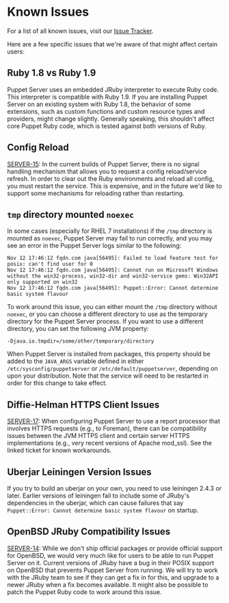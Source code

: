 # Known Issues

For a list of all known issues, visit our [Issue Tracker](https://tickets.puppetlabs.com/browse/SERVER).

Here are a few specific issues that we're aware of that might affect certain users:

## Ruby 1.8 vs Ruby 1.9

Puppet Server uses an embedded JRuby interpreter to execute Ruby code. This
interpreter is compatible with Ruby 1.9. If you are installing
Puppet Server on an existing system with Ruby 1.8, the behavior of some extensions, such as custom functions and custom resource types and providers, might change slightly. Generally speaking, this shouldn't affect core Puppet Ruby code, which is tested against both versions of Ruby. 

## Config Reload

[SERVER-15](https://tickets.puppetlabs.com/browse/SERVER-15): In the current
builds of Puppet Server, there is no signal handling mechanism
that allows you to request a config reload/service refresh. In order to
clear out the Ruby environments and reload all config, you must restart the
service. This is expensive, and in the future we'd like to support some mechanisms
for reloading rather than restarting.

## `tmp` directory mounted `noexec`

In some cases (especially for RHEL 7 installations) if the `/tmp` directory is 
mounted as `noexec`, Puppet Server may fail to run correctly, and you may see an 
error in the Puppet Server logs similar to the following:

```
Nov 12 17:46:12 fqdn.com java[56495]: Failed to load feature test for posix: can't find user for 0
Nov 12 17:46:12 fqdn.com java[56495]: Cannot run on Microsoft Windows without the win32-process, win32-dir and win32-service gems: Win32API only supported on win32
Nov 12 17:46:12 fqdn.com java[56495]: Puppet::Error: Cannot determine basic system flavour
```
To work around this issue, you can either mount the `/tmp` directory without 
`noexec`, or you can choose a different directory to use as the temporary 
directory for the Puppet Server process. If you want to use a different directory,
you can set the following JVM property:

```
-Djava.io.tmpdir=/some/other/temporary/directory
```

When Puppet Server is installed from packages, this property should be added
to the `JAVA_ARGS` variable defined in either `/etc/sysconfig/puppetserver`
or `/etc/default/puppetserver`, depending on upon your distribution.  Note that 
the service will need to be restarted in order for this change to take effect.


## Diffie-Helman HTTPS Client Issues

[SERVER-17](https://tickets.puppetlabs.com/browse/SERVER-17): When configuring
Puppet Server to use a report processor that involves HTTPS requests (e.g., to
Foreman), there can be compatibility issues between the JVM HTTPS client and
certain server HTTPS implementations (e.g., very recent versions of Apache mod_ssl).
See the linked ticket for known workarounds.

## Uberjar Leiningen Version Issues

If you try to build an uberjar on your own, you need to use leiningen 2.4.3
or later. Earlier versions of leiningen fail to include some of JRuby's
dependencies in the uberjar, which can cause failures that say
`Puppet::Error: Cannot determine basic system flavour` on startup.

## OpenBSD JRuby Compatibility Issues

[SERVER-14](https://tickets.puppetlabs.com/browse/SERVER-14): While we don't ship
official packages or provide official support for OpenBSD, we would very much
like for users to be able to run Puppet Server on it. Current versions of JRuby
have a bug in their POSIX support on OpenBSD that prevents Puppet Server from
running. We will try to work with the JRuby team to see if they can get a fix
in for this, and upgrade to a newer JRuby when a fix becomes available. It might
also be possible to patch the Puppet Ruby code to work around this issue.
